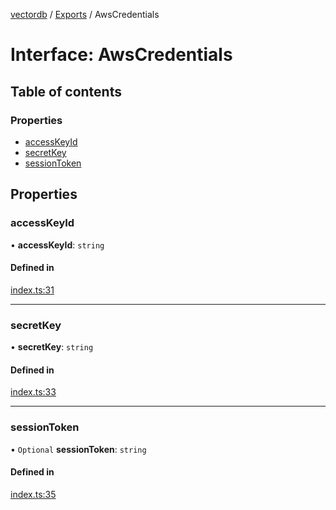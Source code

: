 [vectordb](../README.md) / [Exports](../modules.md) / AwsCredentials

# Interface: AwsCredentials

## Table of contents

### Properties

- [accessKeyId](AwsCredentials.md#accesskeyid)
- [secretKey](AwsCredentials.md#secretkey)
- [sessionToken](AwsCredentials.md#sessiontoken)

## Properties

### accessKeyId

• **accessKeyId**: `string`

#### Defined in

[index.ts:31](https://github.com/lancedb/lancedb/blob/270aedc/node/src/index.ts#L31)

___

### secretKey

• **secretKey**: `string`

#### Defined in

[index.ts:33](https://github.com/lancedb/lancedb/blob/270aedc/node/src/index.ts#L33)

___

### sessionToken

• `Optional` **sessionToken**: `string`

#### Defined in

[index.ts:35](https://github.com/lancedb/lancedb/blob/270aedc/node/src/index.ts#L35)

